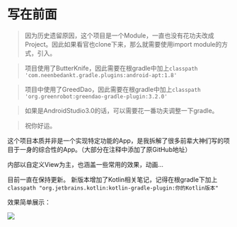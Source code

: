 # 写在前面

> 因为历史遗留原因，这个项目是一个Module，一直也没有花功夫改成Project。因此如果看官也clone下来，那么就需要使用import module的方式，引入。

> 项目使用了ButterKnife，因此需要在根gradle中加上`classpath 'com.neenbedankt.gradle.plugins:android-apt:1.8'`

> 项目中使用了GreedDao，因此需要在根gradle中加上`classpath 'org.greenrobot:greendao-gradle-plugin:3.2.0'`

> 如果是AndroidStudio3.0的话，可以需要花一番功夫调整一下gradle。

> 祝你好运。

这个项目本质并非是一个实现特定功能的App，是我拆解了很多前辈大神们写的项目于一身的综合性的App。（大部分在注释中添加了原GitHub地址）

内部以自定义View为主，也涵盖一些常用的效果，动画...

目前一直在保持更新。
新版本增加了Kotlin相关笔记，记得在根gradle下加上`classpath "org.jetbrains.kotlin:kotlin-gradle-plugin:你的Kotlin版本"`

效果简单展示：

![](https://github.com/zhiaixinyang/PersonalCollect/blob/master/asd.gif)
